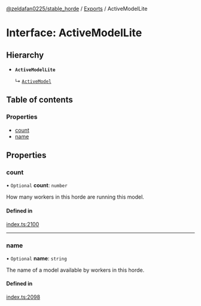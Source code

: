 [@zeldafan0225/stable_horde](../modules.md) / [Exports](../modules.md) / ActiveModelLite

# Interface: ActiveModelLite

## Hierarchy

- **`ActiveModelLite`**

  ↳ [`ActiveModel`](ActiveModel.md)

## Table of contents

### Properties

- [count](ActiveModelLite.md#count)
- [name](ActiveModelLite.md#name)

## Properties

### count

• `Optional` **count**: `number`

How many workers in this horde are running this model.

#### Defined in

[index.ts:2100](https://github.com/ZeldaFan0225/stable_horde/blob/bf3b9d2/index.ts#L2100)

___

### name

• `Optional` **name**: `string`

The name of a model available by workers in this horde.

#### Defined in

[index.ts:2098](https://github.com/ZeldaFan0225/stable_horde/blob/bf3b9d2/index.ts#L2098)
